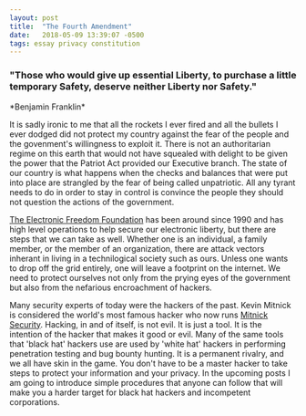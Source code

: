 ```yaml
---
layout: post
title:  "The Fourth Amendment"
date:   2018-05-09 13:39:07 -0500
tags: essay privacy constitution
---
```

<h3>"Those who would give up essential Liberty, to purchase a little temporary Safety, deserve neither Liberty nor Safety."</h3>
*Benjamin Franklin*

It is sadly ironic to me that all the rockets I ever fired and all the bullets I ever dodged did not protect my country against the fear of the people and the govenment's willingness to exploit it.  There is not an authoritarian regime on this earth that would not have squealed with delight to be given the power that the Patriot Act provided our Executive branch.  The state of our country is what happens when the checks and balances that were put into place are strangled by the fear of being called unpatriotic.  All any tyrant needs to do in order to stay in control is convince the people they should not question the actions of the government.

[The Electronic Freedom Foundation](https://www.eff.org/) has been around since 1990 and has high level operations to help secure our electronic liberty, but there are steps that we can take as well.  Whether one is an individual, a family member, or the member of an organization, there are attack vectors inherant in living in a technilogical society such as ours.  Unless one wants to drop off the grid entirely, one will leave a footprint on the internet.  We need to protect ourselves not only from the prying eyes of the government but also from the nefarious encroachment of hackers. 

Many security experts of today were the hackers of the past.  Kevin Mitnick is considered the world's most famous hacker who now runs [Mitnick Security](https://mitnicksecurity.com/).  Hacking, in and of itself, is not evil.  It is just a tool.  It is the intention of the hacker that makes it good or evil.  Many of the same tools that 'black hat' hackers use are used by 'white hat' hackers in performing penetration testing and bug bounty hunting.  It is a permanent rivalry, and we all have skin in the game.  You don't have to be a master hacker to take steps to protect your information and your privacy.  In the upcoming posts I am going to introduce simple procedures that anyone can follow that will make you a harder target for black hat hackers and incompetent corporations.
